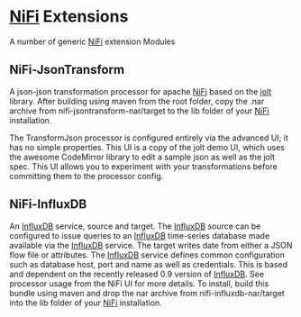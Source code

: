 # [NiFi](http://nifi.incubator.apache.org) Extensions

A number of generic [NiFi](http://nifi.incubator.apache.org) extension Modules

## NiFi-JsonTransform
A json-json transformation processor for apache [NiFi](http://nifi.incubator.apache.org) based on the [jolt](http://bazaarvoice.github.io/jolt/) library. 
After building using maven from the root folder,  copy the .nar archive from nifi-jsontransform-nar/target to the lib folder of your [NiFi](http://nifi.incubator.apache.org) installation. 

The TransformJson processor is configured entirely via the advanced UI; it has no simple properties. This UI is a copy of the jolt demo UI, which uses the awesome CodeMirror library to edit a sample json as well as the jolt spec. This UI allows you to experiment with your transformations before committing them to the processor config.

## NiFi-InfluxDB

An [InfluxDB](https://influxdb.com) service, source and target. The [InfluxDB](https://influxdb.com) source can be configured to issue queries to an [InfluxDB](https://influxdb.com) time-series database made available via the [InfluxDB](https://influxdb.com) service. The target writes date from either a JSON flow file or attributes. The [InfluxDB](https://influxdb.com) service defines common configuration such as database host, port and name as well as credentials. This is based and dependent on the recently released 0.9 version of [InfluxDB](https://influxdb.com). See processor usage from the NiFi UI for more details. To install, build this bundle using maven and drop the nar archive from nifi-influxdb-nar/target into the lib folder of your [NiFi](http://nifi.incubator.apache.org) installation.
